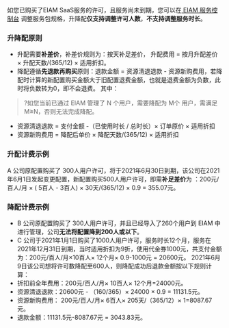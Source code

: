如您已购买了EIAM SaaS服务的许可，且服务尚未到期，您可以在[ EIAM 服务控制台](https://console.cloud.tencent.com/eiam) 调整服务包规格，升降配**仅支持调整许可人数**，**不支持调整服务时长**。

### 升降配原则
- 升配需要**补差价**，补差价规则为：按天补足差价， 升配费用 = 按月升配差价 × 升配天数/(365/12) × 适用折扣。
- 降配遵循**先退款再购买**原则：退款金额 = 资源清退退款 - 资源新购费用，若降配时计算的新配置购买金额大于旧配置退费金额，也就是退费金额为负数，此时将负数转为0，即不会退费。 其中：
>?如您当前已通过 EIAM 管理了 N 个用户，需要降配为 M个 用户，需满足 M≥N，否则无法完成降配。
>
 - 资源清退退款 = 支付金额 -（已使用时长 / 总时长）× 订单原价 × 适用折扣
 -	资源新购费用 = 降配后单价 × 降配天数/(365/12) × 适用折扣

### 升配计费示例
A 公司原配置购买了 300人用户许可，将于2021年6月30日到期，该公司在2021年6月1日发起变更配置，新配置购买500人用户许可，即需**补足差价**为 ：200元/百人/月 × ( 5百人 - 3百人) × 30天/(365/12) × 0.9 = 355.07元。

### 降配计费示例
- B 公司原配置购买了 300人用户许可，并且已经导入了260个用户到 EIAM 中进行管理，公司**无法将配置降到200人或以下**。
- C 公司于2021年1月1日购买了1000人用户许可，服务时长12个月，服务在2021年12月31日到期，当时适用折扣为9折，使用代金券1000元，共支付金额为：200元/百人/月×10百人× 12个月× 0.9-1000元 = 20600元。
2021年6月9日该公司想将许可数降配至600人，则降配成功后退款金额按以下规则计算：
 - 折扣前全年费用：200元/百人/月× 10百人× 12个月=24000元。
 - 资源清退退款：20600元 - （160/365）× 24000 ×  0.9 = 11131.5元。
 - 资源新购费用： 200元/百人/月× 6百人× 205天/（365/12）× 1=8087.67元。
 - 退款金额：11131.5元-8087.67元 = 3043.83元。
